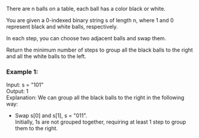 There are n balls on a table, each ball has a color black or white.<br/>

You are given a 0-indexed binary string s of length n, where 1 and 0 represent black and white balls, respectively.<br/>

In each step, you can choose two adjacent balls and swap them.<br/>

Return the minimum number of steps to group all the black balls to the right and all the white balls to the left.<br/>

 

### Example 1:

Input: s = "101"<br/>
Output: 1<br/>
Explanation: We can group all the black balls to the right in the following way:<br/>
- Swap s[0] and s[1], s = "011".<br/>
Initially, 1s are not grouped together, requiring at least 1 step to group them to the right.<br/>